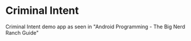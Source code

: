 Criminal Intent
==============

Criminal Intent demo app as seen in "Android Programming - The Big Nerd Ranch Guide"
